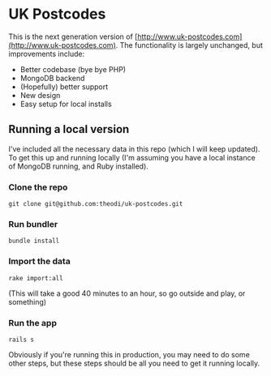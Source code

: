 # UK Postcodes

This is the next generation version of [http://www.uk-postcodes.com](http://www.uk-postcodes.com). The functionality is largely unchanged, but improvements include:

* Better codebase (bye bye PHP)
* MongoDB backend
* (Hopefully) better support
* New design
* Easy setup for local installs

## Running a local version

I've included all the necessary data in this repo (which I will keep updated). To get this up and running locally (I'm assuming you have a local instance of MongoDB running, and Ruby installed).

### Clone the repo

    git clone git@github.com:theodi/uk-postcodes.git
  
### Run bundler
  
    bundle install
  
### Import the data

    rake import:all

(This will take a good 40 minutes to an hour, so go outside and play, or something)

### Run the app

    rails s
  
Obviously if you're running this in production, you may need to do some other steps, but these steps should be all you need to get it running locally.


